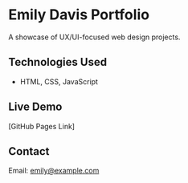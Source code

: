 # Emily Davis Portfolio

A showcase of UX/UI-focused web design projects.

## Technologies Used
- HTML, CSS, JavaScript

## Live Demo
[GitHub Pages Link]

## Contact
Email: emily@example.com